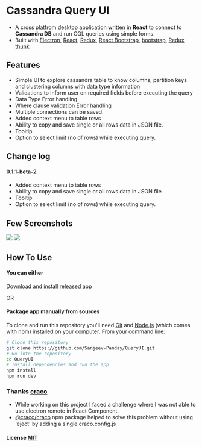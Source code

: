 # Cassandra Query UI

- A cross platfrom desktop application written in <strong>React</strong> to connect to <b>Cassandra DB</b> and run CQL queries using simple forms.
- Built with [Electron](https://github.com/atom/electron), [React](https://facebook.github.io/react/), [Redux](https://github.com/reactjs/redux), [React Bootstrap](https://react-bootstrap.github.io/), [bootstrap](https://getbootstrap.com/), [Redux thunk](https://github.com/reduxjs/redux-thunk)

## Features

- Simple UI to explore cassandra table to know columns, partition keys and clustering columns with data type information
- Validations to inform user on required fields before executing the query
- Data Type Error handling
- Where clause validation Error handling
- Multiple connections can be saved. 
- Added context menu to table rows
- Ability to copy and save single or all rows data in JSON file.
- Tooltip
- Option to select limit (no of rows)  while executing query.

## Change log 
#### 0.1.1-beta-2
- Added context menu to table rows
- Ability to copy and save single or all rows data in JSON file.
- Tooltip
- Option to select limit (no of rows)  while executing query.

## Few Screenshots

![](https://github.com/Sanjeev-Panday/cassandra-explorer/blob/master/screenshots/image6.png)
![](https://github.com/Sanjeev-Panday/cassandra-explorer/blob/master/screenshots/image7.png)

## How To Use

#### You can either

[Download and install released app](https://github.com/Sanjeev-Panday/QueryUI/releases) 

OR

#### Package app manually from sources

To clone and run this repository you'll need [Git](https://git-scm.com) and [Node.js](https://nodejs.org/en/download/) (which comes with [npm](https://www.npmjs.com/)) installed on your computer. From your command line:

```bash
# Clone this repository
git clone https://github.com/Sanjeev-Panday/QueryUI.git
# Go into the repository
cd QueryUI
# Install dependencies and run the app
npm install
npm run dev

```
### Thanks [craco](https://github.com/gsoft-inc/craco)
- While working on this project I faced a challenge where I was not able to use electron remote in React Component. 
- [@craco/craco](https://www.npmjs.com/package/@craco/craco) npm package helped to solve this problem without using 'eject' by adding a single craco.config.js


#### License [MIT](LICENSE)
